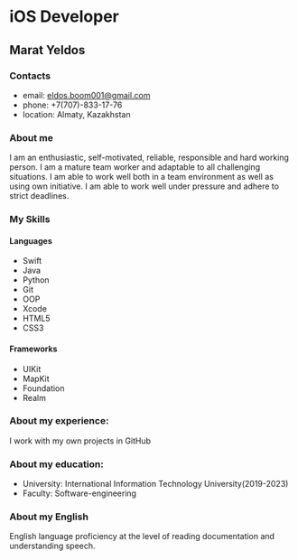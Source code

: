 # iOS Developer

## Marat Yeldos

### Contacts
  * email: eldos.boom001@gmail.com
  * phone: +7(707)-833-17-76
  * location: Almaty, Kazakhstan

### About me 
  I am an enthusiastic, self-motivated, reliable, responsible and hard working person. I am a mature team worker and adaptable to all challenging situations. I am     able to work well both in a team environment as well as using own initiative. I am able to work well under pressure and adhere to strict deadlines.

### My Skills 
#### Languages
  * Swift
  * Java
  * Python
  * Git
  * OOP
  * Xcode
  * HTML5
  * CSS3
#### Frameworks
  * UIKit
  * MapKit
  * Foundation
  * Realm

### About my experience: 
  I work with my own projects in GitHub

### About my education:
  * University: International Information Technology University(2019-2023)
  * Faculty: Software-engineering
 
### About my English 
  English language proficiency at the level of reading documentation and understanding speech.
